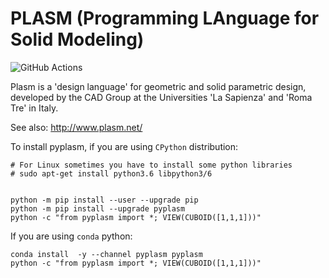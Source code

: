 # PLASM (Programming LAnguage for Solid Modeling)

![GitHub Actions](https://github.com/sci-visus/pyplasm/workflows/BuildPyPlasm/badge.svg)

Plasm is a 'design language' for geometric and solid parametric design, 
developed by the CAD Group at the Universities 'La Sapienza' and 'Roma Tre' in Italy.

See also: http://www.plasm.net/

To install pyplasm, if you are using `CPython` distribution:

```
# For Linux sometimes you have to install some python libraries 
# sudo apt-get install python3.6 libpython3/6


python -m pip install --user --upgrade pip
python -m pip install --upgrade pyplasm
python -c "from pyplasm import *; VIEW(CUBOID([1,1,1]))"
```

If you are using `conda` python:

```
conda install  -y --channel pyplasm pyplasm
python -c "from pyplasm import *; VIEW(CUBOID([1,1,1]))"
```



